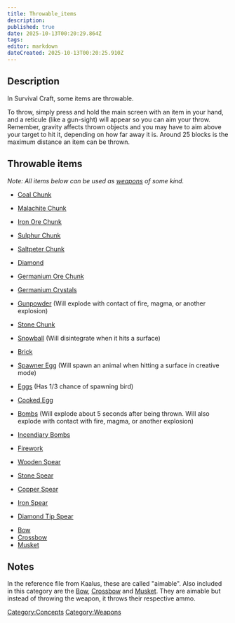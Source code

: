 ```yaml
---
title: Throwable_items
description: 
published: true
date: 2025-10-13T00:20:29.864Z
tags: 
editor: markdown
dateCreated: 2025-10-13T00:20:25.910Z
---
```


## Description

In Survival Craft, some items are throwable.

To throw, simply press and hold the main screen with an item in your
hand, and a reticule (like a gun-sight) will appear so you can aim your
throw. Remember, gravity affects thrown objects and you may have to aim
above your target to hit it, depending on how far away it is. Around 25
blocks is the maximum distance an item can be thrown.

## Throwable items

*Note: All items below can be used as [weapons](weapons "wikilink") of
some kind.*

  - [Coal Chunk](Recipaedia/Minerals/Coal_Chunk.md "wikilink")

<!-- end list -->

  - [Malachite Chunk](Recipaedia/Minerals/Malachite_Chunk.md "wikilink")

<!-- end list -->

  - [Iron Ore Chunk](Recipaedia/Minerals/Iron_Ore_Chunk.md "wikilink")

<!-- end list -->

  - [Sulphur Chunk](Recipaedia/Minerals/Sulphur_Chunk.md "wikilink")

<!-- end list -->

  - [Saltpeter Chunk](Recipaedia/Minerals/Saltpeter_Chunk.md "wikilink")

<!-- end list -->

  - [Diamond](Recipaedia/Minerals/Diamond.md "wikilink")

<!-- end list -->

  - [Germanium Ore Chunk](Recipaedia/Minerals/Germanium_Ore_Chunk.md "wikilink")

<!-- end list -->

  - [Germanium Crystals](Germanium_Crystals "wikilink")

<!-- end list -->

  - [Gunpowder](Gunpowder "wikilink") (Will explode with contact of
    fire, magma, or another explosion)

<!-- end list -->

  - [Stone Chunk](Recipaedia/Terrain/Stone_Chunk.md "wikilink")

<!-- end list -->

  - [Snowball](Snowball "wikilink") (Will disintegrate when it hits a
    surface)

<!-- end list -->

  - [Brick](Brick "wikilink")

<!-- end list -->

  - [Spawner Egg](Creative_Eggs "wikilink") (Will spawn an animal when
    hitting a surface in creative mode)

<!-- end list -->

  - [Eggs](Eggs "wikilink") (Has 1/3 chance of spawning bird) 

<!-- end list -->

  - [Cooked Egg](Egg "wikilink")

<!-- end list -->

  - [Bombs](Bomb "wikilink") (Will explode about 5 seconds after being
    thrown. Will also explode with contact with fire, magma, or another
    explosion)

<!-- end list -->

  - [Incendiary Bombs](Incendiary_Bomb "wikilink")

<!-- end list -->

  - [Firework](Firework "wikilink")

<!-- end list -->

  - [Wooden Spear](Wooden_Spear "wikilink")

<!-- end list -->

  - [Stone Spear](Stone_Spear "wikilink")

<!-- end list -->

  - [Copper Spear](Copper_Spear "wikilink")

<!-- end list -->

  - [Iron Spear](Iron_Spear "wikilink")

<!-- end list -->

  - [Diamond Tip Spear](Diamond_Tip_Spear "wikilink")

<!-- end list -->

  - [Bow](Bow "wikilink")
  - [Crossbow](Crossbow "wikilink")
  - [Musket](Musket "wikilink")

## Notes 

In the reference file from Kaalus, these are called "aimable". Also
included in this category are the [Bow](Bow "wikilink"),
[Crossbow](Crossbow "wikilink") and [Musket](Musket "wikilink"). They
are aimable but instead of throwing the weapon, it throws their
respective ammo.

[Category:Concepts](Category:Concepts "wikilink")
[Category:Weapons](Category:Weapons "wikilink")
